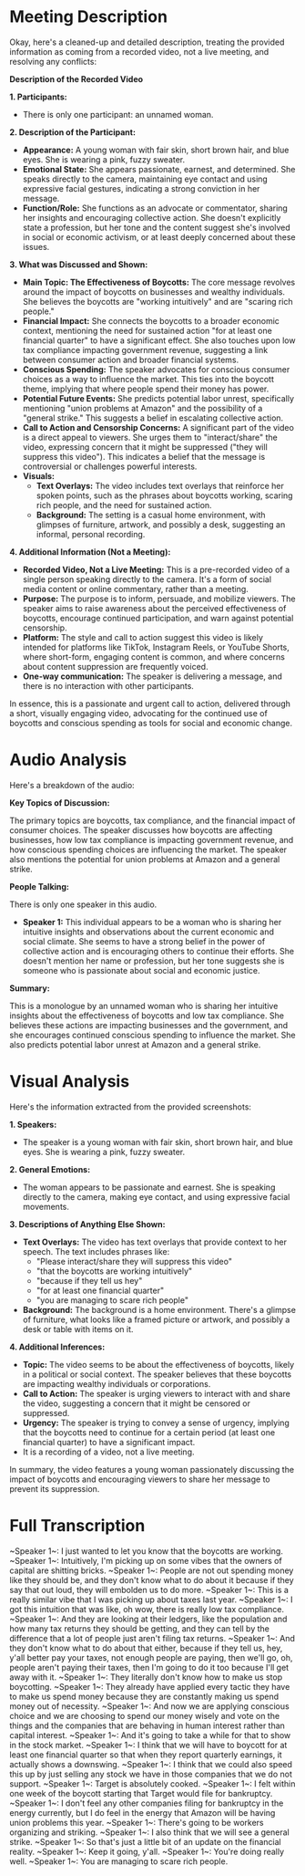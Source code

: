 # Meeting Description

Okay, here's a cleaned-up and detailed description, treating the provided information as coming from a recorded video, not a live meeting, and resolving any conflicts:

**Description of the Recorded Video**

**1. Participants:**

*   There is only one participant: an unnamed woman.

**2. Description of the Participant:**

*   **Appearance:** A young woman with fair skin, short brown hair, and blue eyes. She is wearing a pink, fuzzy sweater.
*   **Emotional State:** She appears passionate, earnest, and determined. She speaks directly to the camera, maintaining eye contact and using expressive facial gestures, indicating a strong conviction in her message.
*   **Function/Role:** She functions as an advocate or commentator, sharing her insights and encouraging collective action. She doesn't explicitly state a profession, but her tone and the content suggest she's involved in social or economic activism, or at least deeply concerned about these issues.

**3. What was Discussed and Shown:**

*   **Main Topic: The Effectiveness of Boycotts:** The core message revolves around the impact of boycotts on businesses and wealthy individuals. She believes the boycotts are "working intuitively" and are "scaring rich people."
*   **Financial Impact:** She connects the boycotts to a broader economic context, mentioning the need for sustained action "for at least one financial quarter" to have a significant effect. She also touches upon low tax compliance impacting government revenue, suggesting a link between consumer action and broader financial systems.
*   **Conscious Spending:** The speaker advocates for conscious consumer choices as a way to influence the market. This ties into the boycott theme, implying that where people spend their money has power.
*   **Potential Future Events:** She predicts potential labor unrest, specifically mentioning "union problems at Amazon" and the possibility of a "general strike." This suggests a belief in escalating collective action.
*   **Call to Action and Censorship Concerns:** A significant part of the video is a direct appeal to viewers. She urges them to "interact/share" the video, expressing concern that it might be suppressed ("they will suppress this video"). This indicates a belief that the message is controversial or challenges powerful interests.
* **Visuals:**
    *   **Text Overlays:** The video includes text overlays that reinforce her spoken points, such as the phrases about boycotts working, scaring rich people, and the need for sustained action.
    *   **Background:** The setting is a casual home environment, with glimpses of furniture, artwork, and possibly a desk, suggesting an informal, personal recording.

**4. Additional Information (Not a Meeting):**

*   **Recorded Video, Not a Live Meeting:** This is a pre-recorded video of a single person speaking directly to the camera. It's a form of social media content or online commentary, rather than a meeting.
*   **Purpose:** The purpose is to inform, persuade, and mobilize viewers. The speaker aims to raise awareness about the perceived effectiveness of boycotts, encourage continued participation, and warn against potential censorship.
*   **Platform:** The style and call to action suggest this video is likely intended for platforms like TikTok, Instagram Reels, or YouTube Shorts, where short-form, engaging content is common, and where concerns about content suppression are frequently voiced.
* **One-way communication:** The speaker is delivering a message, and there is no interaction with other participants.

In essence, this is a passionate and urgent call to action, delivered through a short, visually engaging video, advocating for the continued use of boycotts and conscious spending as tools for social and economic change.



# Audio Analysis

Here's a breakdown of the audio:

**Key Topics of Discussion:**

The primary topics are boycotts, tax compliance, and the financial impact of consumer choices. The speaker discusses how boycotts are affecting businesses, how low tax compliance is impacting government revenue, and how conscious spending choices are influencing the market. The speaker also mentions the potential for union problems at Amazon and a general strike.

**People Talking:**

There is only one speaker in this audio.

*   **Speaker 1:** This individual appears to be a woman who is sharing her intuitive insights and observations about the current economic and social climate. She seems to have a strong belief in the power of collective action and is encouraging others to continue their efforts. She doesn't mention her name or profession, but her tone suggests she is someone who is passionate about social and economic justice.

**Summary:**

This is a monologue by an unnamed woman who is sharing her intuitive insights about the effectiveness of boycotts and low tax compliance. She believes these actions are impacting businesses and the government, and she encourages continued conscious spending to influence the market. She also predicts potential labor unrest at Amazon and a general strike.



# Visual Analysis

Here's the information extracted from the provided screenshots:

**1. Speakers:**

*   The speaker is a young woman with fair skin, short brown hair, and blue eyes. She is wearing a pink, fuzzy sweater.

**2. General Emotions:**

*   The woman appears to be passionate and earnest. She is speaking directly to the camera, making eye contact, and using expressive facial movements.

**3. Descriptions of Anything Else Shown:**

*   **Text Overlays:** The video has text overlays that provide context to her speech. The text includes phrases like:
    *   "Please interact/share they will suppress this video"
    *   "that the boycotts are working intuitively"
    *   "because if they tell us hey"
    *   "for at least one financial quarter"
    *   "you are managing to scare rich people"
*   **Background:** The background is a home environment. There's a glimpse of furniture, what looks like a framed picture or artwork, and possibly a desk or table with items on it.

**4. Additional Inferences:**

*   **Topic:** The video seems to be about the effectiveness of boycotts, likely in a political or social context. The speaker believes that these boycotts are impacting wealthy individuals or corporations.
*   **Call to Action:** The speaker is urging viewers to interact with and share the video, suggesting a concern that it might be censored or suppressed.
*   **Urgency:** The speaker is trying to convey a sense of urgency, implying that the boycotts need to continue for a certain period (at least one financial quarter) to have a significant impact.
*   It is a recording of a video, not a live meeting.

In summary, the video features a young woman passionately discussing the impact of boycotts and encouraging viewers to share her message to prevent its suppression.



# Full Transcription

~Speaker 1~: I just wanted to let you know that the boycotts are working.
~Speaker 1~: Intuitively, I'm picking up on some vibes that the owners of capital are shitting bricks.
~Speaker 1~: People are not out spending money like they should be, and they don't know what to do about it because if they say that out loud, they will embolden us to do more.
~Speaker 1~: This is a really similar vibe that I was picking up about taxes last year.
~Speaker 1~: I got this intuition that was like, oh wow, there is really low tax compliance.
~Speaker 1~: And they are looking at their ledgers, like the population and how many tax returns they should be getting, and they can tell by the difference that a lot of people just aren't filing tax returns.
~Speaker 1~: And they don't know what to do about that either, because if they tell us, hey, y'all better pay your taxes, not enough people are paying, then we'll go, oh, people aren't paying their taxes, then I'm going to do it too because I'll get away with it.
~Speaker 1~: They literally don't know how to make us stop boycotting.
~Speaker 1~: They already have applied every tactic they have to make us spend money because they are constantly making us spend money out of necessity.
~Speaker 1~: And now we are applying conscious choice and we are choosing to spend our money wisely and vote on the things and the companies that are behaving in human interest rather than capital interest.
~Speaker 1~: And it's going to take a while for that to show in the stock market.
~Speaker 1~: I think that we will have to boycott for at least one financial quarter so that when they report quarterly earnings, it actually shows a downswing.
~Speaker 1~: I think that we could also speed this up by just selling any stock we have in those companies that we do not support.
~Speaker 1~: Target is absolutely cooked.
~Speaker 1~: I felt within one week of the boycott starting that Target would file for bankruptcy.
~Speaker 1~: I don't feel any other companies filing for bankruptcy in the energy currently, but I do feel in the energy that Amazon will be having union problems this year.
~Speaker 1~: There's going to be workers organizing and striking.
~Speaker 1~: I also think that we will see a general strike.
~Speaker 1~: So that's just a little bit of an update on the financial reality.
~Speaker 1~: Keep it going, y'all.
~Speaker 1~: You're doing really well.
~Speaker 1~: You are managing to scare rich people.